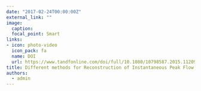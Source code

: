 ```yaml
---
date: "2017-02-24T00:00:00Z"
external_link: ""
image:
  caption: 
  focal_point: Smart
links:
- icon: photo-video
  icon_pack: fa
  name: DOI
  url: https://www.tandfonline.com/doi/full/10.1080/10798587.2015.1120991
title: Different methods for Reconstruction of Instantaneous Peak Flow
authors: 
  - admin
---
```

